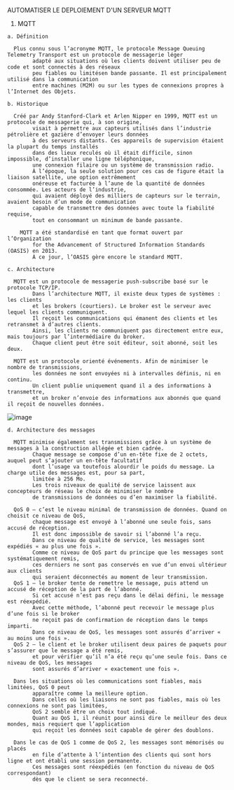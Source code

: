 AUTOMATISER LE DEPLOIEMENT D'UN SERVEUR MQTT

  1. MQTT
  
    a. Définition
  
      Plus connu sous l’acronyme MQTT, le protocole Message Queuing Telemetry Transport est un protocole de messagerie léger
			adapté aux situations où les clients doivent utiliser peu de code et sont connectés à des réseaux
			peu fiables ou limitésen bande passante. Il est principalement utilisé dans la communication
			entre machines (M2M) ou sur les types de connexions propres à l’Internet des Objets.
  
    b. Historique
  
      Créé par Andy Stanford-Clark et Arlen Nipper en 1999, MQTT est un protocole de messagerie qui, à son origine,
			visait à permettre aux capteurs utilisés dans l’industrie pétrolière et gazière d’envoyer leurs données
			à des serveurs distants. Ces appareils de supervision étaient la plupart du temps installés 
			dans des lieux reculés où il était difficile, sinon impossible, d’installer une ligne téléphonique,
			une connexion filaire ou un système de transmission radio. 
			À l’époque, la seule solution pour ces cas de figure était la liaison satellite, une option extrêmement
			onéreuse et facturée à l’aune de la quantité de données consommée. Les acteurs de l’industrie, 
			qui avaient déployé des milliers de capteurs sur le terrain, avaient besoin d’un mode de communication
			capable de transmettre des données avec toute la fiabilité requise, 
			tout en consommant un minimum de bande passante.

   		MQTT a été standardisé en tant que format ouvert par l’Organization 
			for the Advancement of Structured Information Standards (OASIS) en 2013.
			À ce jour, l’OASIS gère encore le standard MQTT.

    c. Architecture

      MQTT est un protocole de messagerie push-subscribe basé sur le protocole TCP/IP. 
			Dans l’architecture MQTT, il existe deux types de systèmes : les clients 
			et les brokers (courtiers). Le broker est le serveur avec lequel les clients communiquent.
			Il reçoit les communications qui émanent des clients et les retransmet à d’autres clients.
			Ainsi, les clients ne communiquent pas directement entre eux, mais toujours par l’intermédiaire du broker. 
			Chaque client peut être soit éditeur, soit abonné, soit les deux.

      MQTT est un protocole orienté événements. Afin de minimiser le nombre de transmissions, 
			les données ne sont envoyées ni à intervalles définis, ni en continu. 
			Un client publie uniquement quand il a des informations à transmettre, 
			et un broker n’envoie des informations aux abonnés que quand il reçoit de nouvelles données.

![image](https://user-images.githubusercontent.com/69314477/209101072-0fd216b6-0573-4c54-9cf1-6270ccb7ed23.png)

    d. Architecture des messages

      MQTT minimise également ses transmissions grâce à un système de messages à la construction allégée et bien cadrée.
			Chaque message se compose d’un en-tête fixe de 2 octets, auquel peut s’ajouter un en-tête facultatif 
			dont l’usage va toutefois alourdir le poids du message. La charge utile des messages est, pour sa part, 
			limitée à 256 Mo.
			Les trois niveaux de qualité de service laissent aux concepteurs de réseau le choix de minimiser le nombre 
			de transmissions de données ou d’en maximiser la fiabilité.

      QoS 0 — c’est le niveau minimal de transmission de données. Quand on choisit ce niveau de QoS, 
			chaque message est envoyé à l’abonné une seule fois, sans accusé de réception. 
			Il est donc impossible de savoir si l’abonné l’a reçu. 
			Dans ce niveau de qualité de service, les messages sont expédiés « au plus une fois ». 
			Comme ce niveau de QoS part du principe que les messages sont systématiquement remis, 
			ces derniers ne sont pas conservés en vue d’un envoi ultérieur aux clients 
			qui seraient déconnectés au moment de leur transmission.
      QoS 1 — le broker tente de remettre le message, puis attend un accusé de réception de la part de l’abonné. 
			Si cet accusé n’est pas reçu dans le délai défini, le message est réexpédié. 
			Avec cette méthode, l’abonné peut recevoir le message plus d’une fois si le broker
			ne reçoit pas de confirmation de réception dans le temps imparti.
			Dans ce niveau de QoS, les messages sont assurés d’arriver « au moins une fois ».
      QoS 2 — le client et le broker utilisent deux paires de paquets pour s’assurer que le message a été remis, 
			et pour vérifier qu’il n’a été reçu qu’une seule fois. Dans ce niveau de QoS, les messages 
			sont assurés d’arriver « exactement une fois ».

      Dans les situations où les communications sont fiables, mais limitées, QoS 0 peut 
			apparaître comme la meilleure option.
			Dans celles où les liaisons ne sont pas fiables, mais où les connexions ne sont pas limitées, 
			QoS 2 semble être un choix tout indiqué. 
			Quant au QoS 1, il réunit pour ainsi dire le meilleur des deux mondes, mais requiert que l’application 
			qui reçoit les données soit capable de gérer des doublons.

      Dans le cas de QoS 1 comme de QoS 2, les messages sont mémorisés ou placés 
			en file d’attente à l’intention des clients qui sont hors ligne et ont établi une session permanente. 
			Ces messages sont réexpédiés (en fonction du niveau de QoS correspondant) 
			dès que le client se sera reconnecté.
			
			

